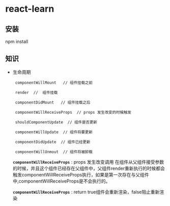 # react-learn

## 安装

npm install

## 知识

 - 生命周期



        componentWillMount   // 组件挂载之前

        render  //  组件挂载

        componentDidMount   // 组件挂载之后

        componentWillReceiveProps  // props 发生改变的时候触发

        shouldComponentUpdate  // 组件是否更新

        componentWillUpdate  // 组件将要更新

        componentDidUpdate  // 组件已经更新

        componentWillUnmout  // 组件将被卸载


    **`componentWillReceiveProps`**  :  props 发生改变调用  在组件从父组件接受参数的时候，并且这个组件已经存在父组件中，父组件render重新执行的时候都会触发componentWillReceiveProps执行，如果是第一次存在与父组件中,componentWillReceiveProps是不会执行的。

    **`componentWillReceiveProps`**  :  return true组件会重新渲染，false阻止重新渲染
